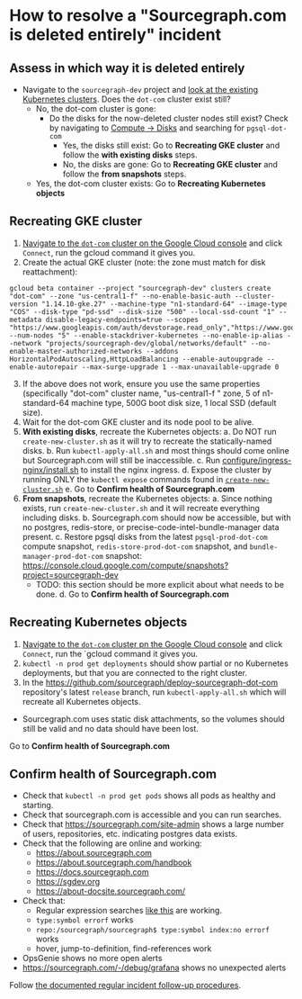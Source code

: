 # How to resolve a "Sourcegraph.com is deleted entirely" incident

## Assess in which way it is deleted entirely

- Navigate to the `sourcegraph-dev` project and [look at the existing Kubernetes clusters](https://console.cloud.google.com/kubernetes/list?project=sourcegraph-dev). Does the `dot-com` cluster exist still?
  - No, the dot-com cluster is gone:
    - Do the disks for the now-deleted cluster nodes still exist? Check by navigating to [Compute -> Disks](https://console.cloud.google.com/compute/disks?project=sourcegraph-dev) and searching for `pgsql-dot-com`
      - Yes, the disks still exist: Go to **Recreating GKE cluster** and follow the **with existing disks** steps.
      - No, the disks are gone: Go to **Recreating GKE cluster** and follow the **from snapshots** steps.
  - Yes, the dot-com cluster exists: Go to **Recreating Kubernetes objects**

## Recreating GKE cluster

1. [Navigate to the `dot-com` cluster on the Google Cloud console](https://console.cloud.google.com/kubernetes/list?project=sourcegraph-dev) and click `Connect`, run the gcloud command it gives you.
2. Create the actual GKE cluster (note: the zone must match for disk reattachment):
```
gcloud beta container --project "sourcegraph-dev" clusters create "dot-com" --zone "us-central1-f" --no-enable-basic-auth --cluster-version "1.14.10-gke.27" --machine-type "n1-standard-64" --image-type "COS" --disk-type "pd-ssd" --disk-size "500" --local-ssd-count "1" --metadata disable-legacy-endpoints=true --scopes "https://www.googleapis.com/auth/devstorage.read_only","https://www.googleapis.com/auth/logging.write","https://www.googleapis.com/auth/monitoring","https://www.googleapis.com/auth/servicecontrol","https://www.googleapis.com/auth/service.management.readonly","https://www.googleapis.com/auth/trace.append" --num-nodes "5" --enable-stackdriver-kubernetes --no-enable-ip-alias --network "projects/sourcegraph-dev/global/networks/default" --no-enable-master-authorized-networks --addons HorizontalPodAutoscaling,HttpLoadBalancing --enable-autoupgrade --enable-autorepair --max-surge-upgrade 1 --max-unavailable-upgrade 0
```
3. If the above does not work, ensure you use the same properties (specifically "dot-com" cluster name, "us-central1-f " zone, 5 of n1-standard-64 machine type, 500G boot disk size, 1 local SSD (default size).
4. Wait for the dot-com GKE cluster and its node pool to be alive.
5. **With existing disks**, recreate the Kubernetes objects:
  a. Do NOT run `create-new-cluster.sh` as it will try to recreate the statically-named disks.
  b. Run `kubectl-apply-all.sh` and most things should come online but Sourcegraph.com will still be inaccessible.
  c. Run [configure/ingress-nginx/install.sh](https://github.com/sourcegraph/deploy-sourcegraph-dot-com/blob/master/configure/ingress-nginx/install.sh) to install the nginx ingress.
  d. Expose the cluster by running ONLY the `kubectl expose` commands found in [`create-new-cluster.sh`](https://github.com/sourcegraph/deploy-sourcegraph-dot-com/blob/release/create-new-cluster.sh#L61-L80)
  e. Go to **Confirm health of Sourcegraph.com**
6. **From snapshots**, recreate the Kubernetes objects:
  a. Since nothing exists, run `create-new-cluster.sh` and it will recreate everything including disks.
  b. Sourcegraph.com should now be accessible, but with no postgres, redis-store, or precise-code-intel-bundle-manager data present.
  c. Restore pgsql disks from the latest `pgsql-prod-dot-com` compute snapshot, `redis-store-prod-dot-com` snapshot, and `bundle-manager-prod-dot-com` snapshot: https://console.cloud.google.com/compute/snapshots?project=sourcegraph-dev
    - TODO: this section should be more explicit about what needs to be done.
  d. Go to **Confirm health of Sourcegraph.com**

## Recreating Kubernetes objects

1. [Navigate to the `dot-com` cluster pn the Google Cloud console](https://console.cloud.google.com/kubernetes/list?project=sourcegraph-dev) and click `Connect`, run the `gcloud command it gives you.
1. `kubectl -n prod get deployments` should show partial or no Kubernetes deployments, but that you are connected to the right cluster.
1. In the https://github.com/sourcegraph/deploy-sourcegraph-dot-com repository's latest `release` branch, run `kubectl-apply-all.sh` which will recreate all Kubernetes objects.
  - Sourcegraph.com uses static disk attachments, so the volumes should still be valid and no data should have been lost.

Go to **Confirm health of Sourcegraph.com**

## Confirm health of Sourcegraph.com

- Check that `kubectl -n prod get pods` shows all pods as healthy and starting.
- Check that sourcegraph.com is accessible and you can run searches.
- Check that https://sourcegraph.com/site-admin shows a large number of users, repositories, etc. indicating postgres data exists.
- Check that the following are online and working:
  - https://about.sourcegraph.com
  - https://about.sourcegraph.com/handbook
  - https://docs.sourcegraph.com
  - https://sgdev.org
  - https://about-docsite.sourcegraph.com/
- Check that:
  - Regular expression searches [like this](https://sourcegraph.com/search?q=repo:%5Egithub%5C.com/sourcegraph/about%24+about-docsite&patternType=regexp) are working.
  - `type:symbol errorf` works
  - `repo:/sourcegraph/sourcegraph$ type:symbol index:no errorf` works
  - hover, jump-to-definition, find-references work
- OpsGenie shows no more open alerts
- https://sourcegraph.com/-/debug/grafana shows no unexpected alerts

Follow [the documented regular incident follow-up procedures](incidents.md).
